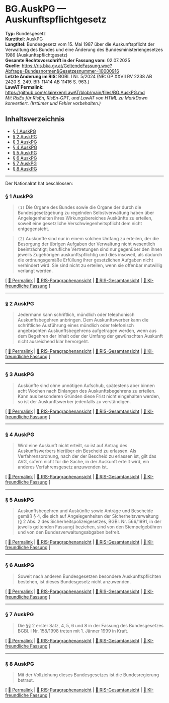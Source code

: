 # BG.AuskPG — Auskunftspflichtgesetz
**Typ:** Bundesgesetz  
**Kurztitel:** AuskPG  
**Langtitel:** Bundesgesetz vom 15. Mai 1987 über die Auskunftspflicht der Verwaltung des Bundes und eine Änderung des Bundesministeriengesetzes 1986 (Auskunftspflichtgesetz)  
**Gesamte Rechtsvorschrift in der Fassung vom:** 02.07.2025  
**Quelle:** https://ris.bka.gv.at/GeltendeFassung.wxe?Abfrage=Bundesnormen&Gesetzesnummer=10000916  
**Letzte Änderung im RIS:** BGBl. I Nr. 5/2024 (NR: GP XXVII RV 2238 AB 2420 S. 249. BR: 11414 AB 11416 S. 963.)  
**LawAT Permalink:** https://github.com/clairexen/LawAT/blob/main/files/BG.AuskPG.md  
*Mit RisEx für RisEn, RisEn-GPT, und LawAT von HTML zu MarkDown konvertiert. (Irrtümer und Fehler vorbehalten.)*

## Inhaltsverzeichnis

* [§ 1 AuskPG](#-1-auskpg)  
* [§ 2 AuskPG](#-2-auskpg)  
* [§ 3 AuskPG](#-3-auskpg)  
* [§ 4 AuskPG](#-4-auskpg)  
* [§ 5 AuskPG](#-5-auskpg)  
* [§ 6 AuskPG](#-6-auskpg)  
* [§ 7 AuskPG](#-7-auskpg)  
* [§ 8 AuskPG](#-8-auskpg)

----

Der Nationalrat hat beschlossen:

### § 1 AuskPG

> `(1)` Die Organe des Bundes sowie die Organe der durch die Bundesgesetzgebung zu regelnden Selbstverwaltung haben über Angelegenheiten ihres Wirkungsbereiches Auskünfte zu erteilen, soweit eine gesetzliche Verschwiegenheitspflicht dem nicht entgegensteht\.

> `(2)` Auskünfte sind nur in einem solchen Umfang zu erteilen, der die Besorgung der übrigen Aufgaben der Verwaltung nicht wesentlich beeinträchtigt; berufliche Vertretungen sind nur gegenüber den ihnen jeweils Zugehörigen auskunftspflichtig und dies insoweit, als dadurch die ordnungsgemäße Erfüllung ihrer gesetzlichen Aufgaben nicht verhindert wird\. Sie sind nicht zu erteilen, wenn sie offenbar mutwillig verlangt werden\.

\[ [🔗 Permalink](https://github.com/clairexen/LawAT/blob/main/files/BG.AuskPG.md#-1-auskpg) | [📜 RIS-Paragraphenansicht](http://www.ris.bka.gv.at/NormDokument.wxe?Abfrage=Bundesnormen&Gesetzesnummer=10000916&Paragraf=1) | [📖 RIS-Gesamtansicht](https://ris.bka.gv.at/GeltendeFassung.wxe?Abfrage=Bundesnormen&Gesetzesnummer=10000916#MainContent_DocumentRepeater_BundesnormenCompleteNormDocumentData_1_TextContainer_1) | [🤖 KI-freundliche Fassung](https://github.com/clairexen/LawAT/blob/main/files/BG.AuskPG.001.md#-1-auskpg) \]

----

### § 2 AuskPG

> Jedermann kann schriftlich, mündlich oder telephonisch Auskunftsbegehren anbringen\. Dem Auskunftswerber kann die schriftliche Ausführung eines mündlich oder telefonisch angebrachten Auskunftsbegehrens aufgetragen werden, wenn aus dem Begehren der Inhalt oder der Umfang der gewünschten Auskunft nicht ausreichend klar hervorgeht\.

\[ [🔗 Permalink](https://github.com/clairexen/LawAT/blob/main/files/BG.AuskPG.md#-2-auskpg) | [📜 RIS-Paragraphenansicht](http://www.ris.bka.gv.at/NormDokument.wxe?Abfrage=Bundesnormen&Gesetzesnummer=10000916&Paragraf=2) | [📖 RIS-Gesamtansicht](https://ris.bka.gv.at/GeltendeFassung.wxe?Abfrage=Bundesnormen&Gesetzesnummer=10000916#MainContent_DocumentRepeater_BundesnormenCompleteNormDocumentData_2_TextContainer_2) | [🤖 KI-freundliche Fassung](https://github.com/clairexen/LawAT/blob/main/files/BG.AuskPG.001.md#-2-auskpg) \]

----

### § 3 AuskPG

> Auskünfte sind ohne unnötigen Aufschub, spätestens aber binnen acht Wochen nach Einlangen des Auskunftsbegehrens zu erteilen\. Kann aus besonderen Gründen diese Frist nicht eingehalten werden, so ist der Auskunftswerber jedenfalls zu verständigen\.

\[ [🔗 Permalink](https://github.com/clairexen/LawAT/blob/main/files/BG.AuskPG.md#-3-auskpg) | [📜 RIS-Paragraphenansicht](http://www.ris.bka.gv.at/NormDokument.wxe?Abfrage=Bundesnormen&Gesetzesnummer=10000916&Paragraf=3) | [📖 RIS-Gesamtansicht](https://ris.bka.gv.at/GeltendeFassung.wxe?Abfrage=Bundesnormen&Gesetzesnummer=10000916#MainContent_DocumentRepeater_BundesnormenCompleteNormDocumentData_3_TextContainer_3) | [🤖 KI-freundliche Fassung](https://github.com/clairexen/LawAT/blob/main/files/BG.AuskPG.001.md#-3-auskpg) \]

----

### § 4 AuskPG

> Wird eine Auskunft nicht erteilt, so ist auf Antrag des Auskunftswerbers hierüber ein Bescheid zu erlassen\. Als Verfahrensordnung, nach der der Bescheid zu erlassen ist, gilt das AVG, sofern nicht für die Sache, in der Auskunft erteilt wird, ein anderes Verfahrensgesetz anzuwenden ist\.

\[ [🔗 Permalink](https://github.com/clairexen/LawAT/blob/main/files/BG.AuskPG.md#-4-auskpg) | [📜 RIS-Paragraphenansicht](http://www.ris.bka.gv.at/NormDokument.wxe?Abfrage=Bundesnormen&Gesetzesnummer=10000916&Paragraf=4) | [📖 RIS-Gesamtansicht](https://ris.bka.gv.at/GeltendeFassung.wxe?Abfrage=Bundesnormen&Gesetzesnummer=10000916#MainContent_DocumentRepeater_BundesnormenCompleteNormDocumentData_4_TextContainer_4) | [🤖 KI-freundliche Fassung](https://github.com/clairexen/LawAT/blob/main/files/BG.AuskPG.001.md#-4-auskpg) \]

----

### § 5 AuskPG

> Auskunftsbegehren und Auskünfte sowie Anträge und Bescheide gemäß § 4, die sich auf Angelegenheiten der Sicherheitsverwaltung \(§ 2 Abs\. 2 des Sicherheitspolizeigesetzes, BGBl\. Nr\. 566/1991, in der jeweils geltenden Fassung\) beziehen, sind von den Stempelgebühren und von den Bundesverwaltungsabgaben befreit\.

\[ [🔗 Permalink](https://github.com/clairexen/LawAT/blob/main/files/BG.AuskPG.md#-5-auskpg) | [📜 RIS-Paragraphenansicht](http://www.ris.bka.gv.at/NormDokument.wxe?Abfrage=Bundesnormen&Gesetzesnummer=10000916&Paragraf=5) | [📖 RIS-Gesamtansicht](https://ris.bka.gv.at/GeltendeFassung.wxe?Abfrage=Bundesnormen&Gesetzesnummer=10000916#MainContent_DocumentRepeater_BundesnormenCompleteNormDocumentData_5_TextContainer_5) | [🤖 KI-freundliche Fassung](https://github.com/clairexen/LawAT/blob/main/files/BG.AuskPG.001.md#-5-auskpg) \]

----

### § 6 AuskPG

> Soweit nach anderen Bundesgesetzen besondere Auskunftspflichten bestehen, ist dieses Bundesgesetz nicht anzuwenden\.

\[ [🔗 Permalink](https://github.com/clairexen/LawAT/blob/main/files/BG.AuskPG.md#-6-auskpg) | [📜 RIS-Paragraphenansicht](http://www.ris.bka.gv.at/NormDokument.wxe?Abfrage=Bundesnormen&Gesetzesnummer=10000916&Paragraf=6) | [📖 RIS-Gesamtansicht](https://ris.bka.gv.at/GeltendeFassung.wxe?Abfrage=Bundesnormen&Gesetzesnummer=10000916#MainContent_DocumentRepeater_BundesnormenCompleteNormDocumentData_6_TextContainer_6) | [🤖 KI-freundliche Fassung](https://github.com/clairexen/LawAT/blob/main/files/BG.AuskPG.001.md#-6-auskpg) \]

----

### § 7 AuskPG

> Die §§ 2 erster Satz, 4, 5, 6 und 8 in der Fassung des Bundesgesetzes BGBl\. I Nr\. 158/1998 treten mit 1\. Jänner 1999 in Kraft\.

\[ [🔗 Permalink](https://github.com/clairexen/LawAT/blob/main/files/BG.AuskPG.md#-7-auskpg) | [📜 RIS-Paragraphenansicht](http://www.ris.bka.gv.at/NormDokument.wxe?Abfrage=Bundesnormen&Gesetzesnummer=10000916&Paragraf=7) | [📖 RIS-Gesamtansicht](https://ris.bka.gv.at/GeltendeFassung.wxe?Abfrage=Bundesnormen&Gesetzesnummer=10000916#MainContent_DocumentRepeater_BundesnormenCompleteNormDocumentData_7_TextContainer_7) | [🤖 KI-freundliche Fassung](https://github.com/clairexen/LawAT/blob/main/files/BG.AuskPG.001.md#-7-auskpg) \]

----

### § 8 AuskPG

> Mit der Vollziehung dieses Bundesgesetzes ist die Bundesregierung betraut\.

\[ [🔗 Permalink](https://github.com/clairexen/LawAT/blob/main/files/BG.AuskPG.md#-8-auskpg) | [📜 RIS-Paragraphenansicht](http://www.ris.bka.gv.at/NormDokument.wxe?Abfrage=Bundesnormen&Gesetzesnummer=10000916&Paragraf=8) | [📖 RIS-Gesamtansicht](https://ris.bka.gv.at/GeltendeFassung.wxe?Abfrage=Bundesnormen&Gesetzesnummer=10000916#MainContent_DocumentRepeater_BundesnormenCompleteNormDocumentData_8_TextContainer_8) | [🤖 KI-freundliche Fassung](https://github.com/clairexen/LawAT/blob/main/files/BG.AuskPG.001.md#-8-auskpg) \]
